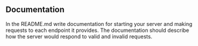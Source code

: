 ## Documentation
In the README.md write documentation for starting your server and making requests to each endpoint it provides. The documentation should describe how the server would respond to valid and invalid requests.

